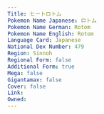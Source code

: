 ```yaml
---
﻿Title: ヒートロトム
Pokemon Name Japanese: ロトム
Pokemon Name German: Rotom
Pokemon Name English: Rotom
Language Card: Japanese
National Dex Number: 479
Region: Sinnoh
Regional Form: false
Additional Form: true
Mega: false
Gigantamax: false
Cover: false
Link: 
Owned: 
---
```

